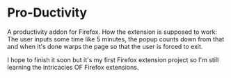 # Pro-Ductivity
A productivity addon for Firefox.
How the extension is supposed to work:
The user inputs some time like 5 minutes, the popup counts down from that and when it's done warps the page so that the user is forced to exit.


I hope to finish it soon but it's my first Firefox extension project so I'm still learning the intricacies OF Firefox extensions.
